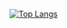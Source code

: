


[![Top Langs](https://github-readme-stats.vercel.app/api/top-langs/?username=gbjrm&layout=compact)](https://github.com/anuraghazra/github-readme-stats)


